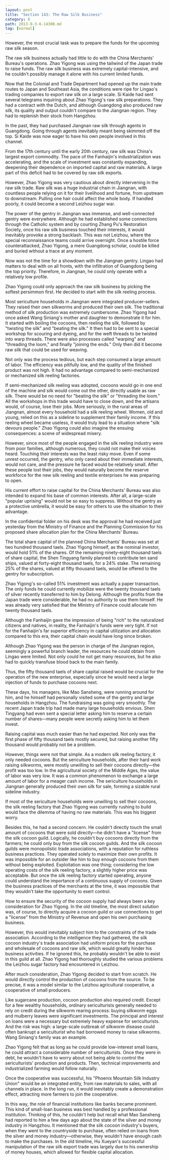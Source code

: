 ```yaml
---
layout: post
title: "Section 143: The Raw Silk Business"
category: 6
path: 2013-9-3-6-14300.md
tag: [normal]
---
```


However, the most crucial task was to prepare the funds for the upcoming raw silk season.

The raw silk business actually had little to do with the China Merchants' Bureau's operations. Zhao Yigong was using the tailwind of the Japan trade to raise funds. The raw silk business was extremely capital-intensive, and he couldn't possibly manage it alone with his current limited funds.

Now that the Colonial and Trade Department had opened up the main trade routes to Japan and Southeast Asia, the conditions were ripe for Lingao's trading companies to export raw silk on a large scale. Si Kaide had sent several telegrams inquiring about Zhao Yigong's raw silk preparations. They had a contract with the Dutch, and although Guangdong also produced raw silk, its quality and output couldn't compare to the Jiangnan region. They had to replenish their stock from Hangzhou.

In the past, they had purchased Jiangnan raw silk through agents in Guangdong. Going through agents inevitably meant being skimmed off the top. Si Kaide was now eager to have his own people involved in this channel.

From the 17th century until the early 20th century, raw silk was China's largest export commodity. The pace of the Fanhaijin's industrialization was accelerating, and the scale of investment was constantly expanding, deepening their dependence on imported capital and raw materials. A large part of this deficit had to be covered by raw silk exports.

However, Zhao Yigong was very cautious about directly intervening in the raw silk trade. Raw silk was a huge industrial chain in Jiangnan, with countless people relying on it for their livelihood and fortune, from upstream to downstream. Pulling one hair could affect the whole body. If handled poorly, it could become a second Leizhou sugar war.

The power of the gentry in Jiangnan was immense, and well-connected gentry were everywhere. Although he had established some connections through the Catholic system and by courting Zhang Pu's Restoration Society, once his raw silk business touched their interests, it would inevitably provoke a strong backlash. This was not Leizhou, where the special reconnaissance teams could arrive overnight. Once a hostile force counterattacked, Zhao Yigong, a mere Guangdong scholar, could be killed and buried without a trace at any moment.

Now was not the time for a showdown with the Jiangnan gentry. Lingao had matters to deal with on all fronts, with the infiltration of Guangdong being the top priority. Therefore, in Jiangnan, he could only operate with a relatively low profile.

Zhao Yigong could only approach the raw silk business by picking the softest persimmon first. He decided to start with the silk reeling process.

Most sericulture households in Jiangnan were integrated producer-sellers. They raised their own silkworms and produced their own silk. The traditional method of silk production was extremely cumbersome. Zhao Yigong had once asked Wang Siniang's mother and daughter to demonstrate it for him. It started with boiling the cocoons, then reeling the silk, followed by "twisting the silk" and "beating the silk." It then had to be sent to a special workshop for scouring and dyeing, and for the weft threads to be twisted into warp threads. There were also processes called "warping" and "threading the loom," and finally "joining the ends." Only then did it become raw silk that could be used for weaving.

Not only was the process tedious, but each step consumed a large amount of labor. The efficiency was pitifully low, and the quality of the finished product was not high. It had no advantage compared to semi-mechanized or mechanized silk reeling factories.

If semi-mechanized silk reeling was adopted, cocoons would go in one end of the machine and silk would come out the other, directly usable as raw silk. There would be no need for "beating the silk" or "threading the loom." All the workshops in this trade would have to close down, and the artisans would, of course, lose their jobs. More seriously, in the rural areas of Jiangnan, almost every household had a silk reeling wheel. Women, old and young, relied on this as a sideline to supplement their family income. If this reeling wheel became useless, it would truly lead to a situation where "silk devours people." Zhao Yigong could also imagine the ensuing consequences: a scene of widespread misery.

However, since most of the people engaged in the silk reeling industry were from poor families, although numerous, they could not make their voices heard. Touching their interests was the least risky move. Even if some unrest occurred, the gentry, who only cared about their immediate interests, would not care, and the pressure he faced would be relatively small. After these people lost their jobs, they would naturally become the reserve workforce for the new silk reeling and textile enterprises he was preparing to open.

His current effort to raise capital for the China Merchants' Bureau was also intended to expand his base of common interests. After all, a large-scale "popular uprising" would not be so easy to suppress. Without the gentry as a protective umbrella, it would be easy for others to use the situation to their advantage.

In the confidential folder on his desk was the approval he had received just yesterday from the Ministry of Finance and the Planning Commission for his proposed share allocation plan for the China Merchants' Bureau.

The total share capital of the planned China Merchants' Bureau was set at two hundred thousand taels. Zhao Yigong himself, as the nominal investor, would hold 51% of the shares. Of the remaining ninety-eight thousand taels of share capital, the Shen Tingyang family planned to contribute ten sand ships, valued at forty-eight thousand taels, for a 24% stake. The remaining 25% of the shares, valued at fifty thousand taels, would be offered to the gentry for subscription.

Zhao Yigong's so-called 51% investment was actually a paper transaction. The only funds he could currently mobilize were the twenty thousand taels of silver recently transferred to him by Delong. Although the profits from the Japan trade were considerable, he had no authority to use them himself. He was already very satisfied that the Ministry of Finance could allocate him twenty thousand taels.

Although the Fanhaijin gave the impression of being "rich" to the naturalized citizens and natives, in reality, the Fanhaijin's funds were very tight. If not for the Fanhaijin's far superior efficiency in capital utilization and allocation compared to this era, their capital chain would have long since broken.

Although Zhao Yigong was the person in charge of the Jiangnan region, seemingly a powerful branch leader, the resources he could obtain from Lingao were limited. Not only could he not get many resources, but he also had to quickly transfuse blood back to the main family.

Thus, the fifty thousand taels of share capital raised would be crucial for the operation of the new enterprise, especially since he would need a large injection of funds to purchase cocoons next.

These days, his managers, like Mao Sansheng, were running around for him, and he himself had personally visited some of the gentry and large households in Hangzhou. The fundraising was going very smoothly. The recent Japan trade trip had made many large households envious. Shen Tingyang had even sent a special letter asking him to reserve a certain number of shares—many people were secretly asking him to let them invest.

Raising capital was much easier than he had expected. Not only was the first phase of fifty thousand taels mostly secured, but raising another fifty thousand would probably not be a problem.

However, things were not that simple. As a modern silk reeling factory, it only needed cocoons. But the sericulture households, after their hard work raising silkworms, were mostly unwilling to sell their cocoons directly—the profit was too low. In the agricultural society of the Middle Ages, the value of labor was very low. It was a common phenomenon to exchange a large amount of labor for a meager cash income. The sericulture households in Jiangnan generally produced their own silk for sale, forming a sizable rural sideline industry.

If most of the sericulture households were unwilling to sell their cocoons, the silk reeling factory that Zhao Yigong was currently rushing to build would face the dilemma of having no raw materials. This was his biggest worry.

Besides this, he had a second concern. He couldn't directly touch the small amount of cocoons that were sold directly—he didn't have a "license" from the silk cocoon guild. Logically, he couldn't buy cocoons directly from the farmers; he could only buy from the silk cocoon guilds. And the silk cocoon guilds were monopolistic trade associations, with a reputation for ruthless business practices. They operated solely to maximize their own profits. It was impossible for an outsider like him to buy enough cocoons from them without being exploited. Exploitation was one thing; considering the low operating costs of the silk reeling factory, a slightly higher price was acceptable. But once the silk reeling factory started operating, anyone could understand the importance of a continuous supply of cocoons. Given the business practices of the merchants at the time, it was impossible that they wouldn't take the opportunity to exert control.

How to ensure the security of the cocoon supply had always been a key consideration for Zhao Yigong. In the old timeline, the most direct solution was, of course, to directly acquire a cocoon guild or use connections to get a "license" from the Ministry of Revenue and open his own purchasing business.

However, this would inevitably subject him to the constraints of the trade association. According to the intelligence they had gathered, the silk cocoon industry's trade association had uniform prices for the purchase and wholesale of cocoons and raw silk, which would greatly hinder his business activities. If he ignored this, he probably wouldn't be able to exist in this guild at all. Zhao Yigong had thoroughly studied the various problems the Leizhou sugar factory had encountered in Leizhou.

After much consideration, Zhao Yigong decided to start from scratch. He would directly control the production of cocoons from the source. To be precise, it was a model similar to the Leizhou agricultural cooperative, a cooperative of small producers.

Like sugarcane production, cocoon production also required credit. Except for a few wealthy households, ordinary sericulturists generally needed to rely on credit during the silkworm rearing process: buying silkworm eggs and mulberry leaves were significant investments. The principal and interest on loans were a necessary but extremely heavy expense for sericulturists. And the risk was high: a large-scale outbreak of silkworm disease could often bankrupt a sericulturist who had borrowed money to raise silkworms. Wang Siniang's family was an example.

Zhao Yigong felt that as long as he could provide low-interest small loans, he could attract a considerable number of sericulturists. Once they were in debt, he wouldn't have to worry about not being able to control the sericulturists' production and products. Then, technical improvements and industrialized farming would follow naturally.

Once the cooperative was successful, his "Phoenix Mountain Silk Industry Union" would be an integrated entity, from raw materials to sales, with all channels in place. In the long run, it would inevitably create a demonstration effect, attracting more farmers to join the cooperative.

In this way, the role of financial institutions like banks became prominent. This kind of small-loan business was best handled by a professional institution. Thinking of this, he couldn't help but recall what Mao Sansheng had reported to him a few days ago about the state of the silver and money industry in Hangzhou. It mentioned that the silk cocoon industry's buyers, when they went to the countryside to purchase, often relied on loans from the silver and money industry—otherwise, they wouldn't have enough cash to make the purchases. In the old timeline, Hu Xueyan's successful manipulation of the raw silk export trade was largely due to his ownership of money houses, which allowed for flexible capital allocation.